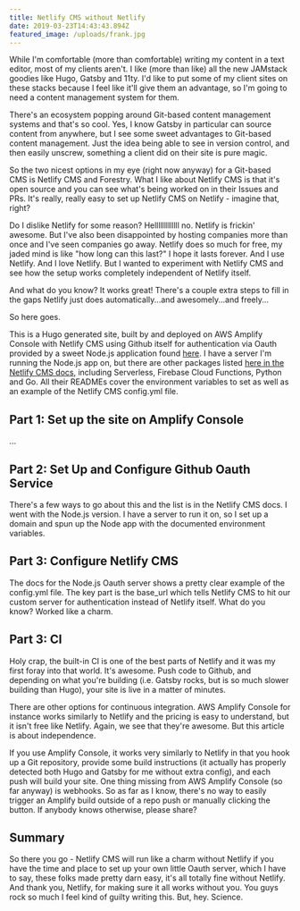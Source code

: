 ```yaml
---
title: Netlify CMS without Netlify
date: 2019-03-23T14:43:43.894Z
featured_image: /uploads/frank.jpg
---
```

While I'm comfortable (more than comfortable) writing my content in a text editor, most of my clients aren't. I like (more than like) all the new JAMstack goodies like Hugo, Gatsby and 11ty. I'd like to put some of my client sites on these stacks because I feel like it'll give them an advantage, so I'm going to need a content management system for them.

There's an ecosystem popping around Git-based content management systems and that's so cool. Yes, I know Gatsby in particular can source content from anywhere, but I see some sweet advantages to Git-based content management. Just the idea being able to see in version control, and then easily unscrew, something a client did on their site is pure magic.

So the two nicest options in my eye (right now anyway) for a Git-based CMS is Netlify CMS and Forestry. What I like about Netlify CMS is that it's open source and you can see what's being worked on in their Issues and PRs. It's really, really easy to set up Netlify CMS on Netlify - imagine that, right?

Do I dislike Netlify for some reason? Helllllllllllll no. Netlify is frickin' awesome. But I've also been disappointed by hosting companies more than once and I've seen companies go away. Netlify does so much for free, my jaded mind is like "how long can this last?" I hope it lasts forever. And I use Netlify. And I love Netlify. But I wanted to experiment with Netlify CMS and see how the setup works completely independent of Netlify itself.

And what do you know? It works great! There's a couple extra steps to fill in the gaps Netlify just does automatically...and awesomely...and freely...

So here goes.

This is a Hugo generated site, built by and deployed on AWS Amplify Console with Netlify CMS using Github itself for authentication via Oauth provided by a sweet Node.js application found [here](https://github.com/vencax/netlify-cms-github-oauth-provider). I have a server I'm running the Node.js app on, but there are other packages listed [here in the Netlify CMS docs](https://www.netlifycms.org/docs/authentication-backends/#external-oauth-clients), including Serverless, Firebase Cloud Functions, Python and Go. All their READMEs cover the environment variables to set as well as an example of the Netlify CMS config.yml file.

## Part 1: Set up the site on Amplify Console

...

## Part 2: Set Up and Configure Github Oauth Service

There's a few ways to go about this and the list is in the Netlify CMS docs. I went with the Node.js version. I have a server to run it on, so I set up a domain and spun up the Node app with the documented environment variables.

## Part 3: Configure Netlify CMS

The docs for the Node.js Oauth server shows a pretty clear example of the config.yml file. The key part is the base_url which tells Netlify CMS to hit our custom server for authentication instead of Netlify itself. What do you know? Worked like a charm.

## Part 3: CI

Holy crap, the built-in CI is one of the best parts of Netlify and it was my first foray into that world. It's awesome. Push code to Github, and depending on what you're building (i.e. Gatsby rocks, but is so much slower building than Hugo), your site is live in a matter of minutes.

There are other options for continuous integration. AWS Amplify Console for instance works similarly to Netlify and the pricing is easy to understand, but it isn't free like Netlify. Again, we see that they're awesome. But this article is about independence.

If you use Amplify Console, it works very similarly to Netlify in that you hook up a Git repository, provide some build instructions (it actually has properly detected both Hugo and Gatsby for me without extra config), and each push will build your site. One thing missing from AWS Amplify Console (so far anyway) is webhooks. So as far as I know, there's no way to easily trigger an Amplify build outside of a repo push or manually clicking the button. If anybody knows otherwise, please share?

## Summary

So there you go - Netlify CMS will run like a charm without Netlify if you have the time and place to set up your own little Oauth server, which I have to say, these folks made pretty darn easy, it's all totally fine without Netlify. And thank you, Netlify, for making sure it all works without you. You guys rock so much I feel kind of guilty writing this. But, hey. Science.
